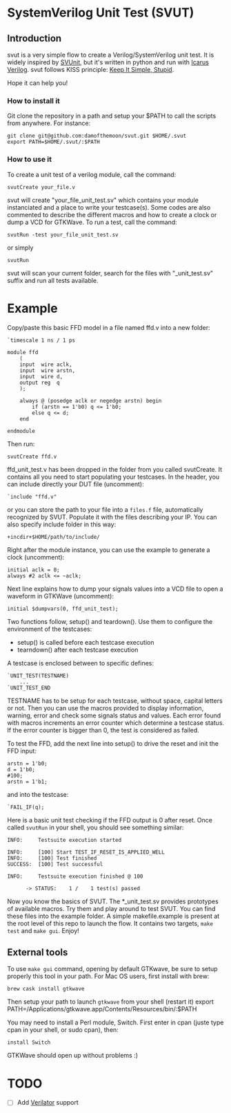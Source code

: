 # SystemVerilog Unit Test (SVUT)

## Introduction

svut is a very simple flow to create a Verilog/SystemVerilog unit test.
It is widely inspired by [SVUnit](http://agilesoc.com/open-source-projects/svunit/),
but it's written in python and run with [Icarus Verilog](http://iverilog.icarus.com/).
svut follows KISS principle: [Keep It Simple, Stupid](https://en.wikipedia.org/wiki/KISS_principle).

Hope it can help you!

### How to install it

Git clone the repository in a path and setup your $PATH to call the scripts from
anywhere. For instance:

    git clone git@github.com:damofthemoon/svut.git $HOME/.svut
    export PATH=$HOME/.svut/:$PATH

### How to use it

To create a unit test of a verilog module, call the command:

    svutCreate your_file.v

svut will create "your_file_unit_test.sv" which contains your module
instanciated and a place to write your testcase(s). Some codes are also commented
to describe the different macros and how to create a clock or dump a VCD for GTKWave.
To run a test, call the command:

    svutRun -test your_file_unit_test.sv

or simply

    svutRun

svut will scan your current folder, search for the files with "_unit_test.sv" suffix
and run all tests available.

# Example

Copy/paste this basic FFD model in a file named ffd.v into a new folder:

    `timescale 1 ns / 1 ps

    module ffd
        (
        input  wire aclk,
        input  wire arstn,
        input  wire d,
        output reg  q
        );

        always @ (posedge aclk or negedge arstn) begin
            if (arstn == 1'b0) q <= 1'b0;
            else q <= d;
        end

    endmodule

Then run:

    svutCreate ffd.v

ffd_unit_test.v has been dropped in the folder from you called svutCreate. It contains all you need
to start populating your testcases. In the header, you can include directly your DUT file (uncomment):

    `include "ffd.v"

or you can store the path to your file into a `files.f` file, automatically recognized by SVUT.
Populate it with the files describing your IP. You can also specify include folder in this way:

    +incdir+$HOME/path/to/include/

Right after the module instance, you can use the example to generate a clock (uncomment):

    initial aclk = 0;
    always #2 aclk <= ~aclk;

Next line explains how to dump your signals values into a VCD file to open a waveform in GTKWave (uncomment):

    initial $dumpvars(0, ffd_unit_test);

Two functions follow, setup() and teardown(). Use them to configure the environment of the testcases:
- setup() is called before each testcase execution
- tearndown() after each testcase execution

A testcase is enclosed between to specific defines:

    `UNIT_TEST(TESTNAME)
        ...
    `UNIT_TEST_END

TESTNAME has to be setup for each testcase, without space, capital letters or not.
Then you can use the macros provided to display information, warning, error and check some signals
status and values. Each error found with macros increments an error counter which determine a
testcase status. If the error counter is bigger than 0, the test is considered as failed.

To test the FFD, add the next line into setup() to drive the reset and init the FFD input:

    arstn = 1'b0;
    d = 1'b0;
    #100;
    arstn = 1'b1;

and into the testcase:

    `FAIL_IF(q);

Here is a basic unit test checking if the FFD output is 0 after reset. Once called `svutRun` in your
shell, you should see something similar:

    INFO:     Testsuite execution started

    INFO:     [100] Start TEST_IF_RESET_IS_APPLIED_WELL
    INFO:     [100] Test finished
    SUCCESS:  [100] Test successful

    INFO:     Testsuite execution finished @ 100

          -> STATUS:    1 /    1 test(s) passed

Now you know the basics of SVUT. The \*_unit_test.sv provides prototypes of available macros.
Try them and play around to test SVUT. You can find these files into the example folder.
A simple makefile.example is present at the root level of this repo to launch the flow. It contains
two targets, `make test` and `make gui`. Enjoy!

## External tools

To use `make gui` command, opening by default GTKwave, be sure to setup properly this tool in your path.
For Mac OS users, first install with brew:

    brew cask install gtkwave

Then setup your path to launch `gtkwave` from your shell (restart it)
    export PATH=/Applications/gtkwave.app/Contents/Resources/bin/:$PATH

You may need to install a Perl module, Switch. First enter in cpan (juste type cpan in your shell,
or sudo cpan), then:

    install Switch

GTKWave should open up without problems :)

# TODO

- [ ] Add [Verilator](https://www.veripool.org/wiki/verilator) support
